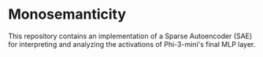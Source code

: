 # Monosemanticity
This repository contains an implementation of a Sparse Autoencoder (SAE) for interpreting and analyzing the activations of Phi-3-mini's final MLP layer.